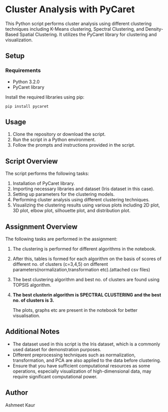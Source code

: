 # Cluster Analysis with PyCaret
This Python script performs cluster analysis using different clustering techniques including K-Means clustering, Spectral Clustering, and Density-Based Spatial Clustering. It utilizes the PyCaret library for clustering and visualization.

## Setup
### Requirements
* Python 3.2.0<br/>
* PyCaret library

Install the required libraries using pip:
```
pip install pycaret
```

## Usage

1. Clone the repository or download the script.
2. Run the script in a Python environment.
3. Follow the prompts and instructions provided in the script.

## Script Overview
The script performs the following tasks:

1. Installation of PyCaret library.
2. Importing necessary libraries and dataset (Iris dataset in this case).
3. Setting up parameters for the clustering models.
4. Performing cluster analysis using different clustering techniques.
5. Visualizing the clustering results using various plots including 2D plot, 3D plot, elbow plot, silhouette plot, and distribution plot.

## Assignment Overview
The following tasks are performed in the assignment:

1. The clustering is performed for different algorithms in the notebook.
2. After this, tables is formed for each algorithm on the basis of scores of different no. of clusters (c=3,4,5) on different parameters(normalization,transformation etc).(attached csv files)
3. The best clustering algorithm and best no. of clusters are found using TOPSIS algorithm.
4. **The best clusterin algorithm is SPECTRAL CLUSTERING and the best no. of clusters is 3.**

   The plots, graphs etc are present in the notebook for better visualisation.

## Additional Notes

* The dataset used in this script is the Iris dataset, which is a commonly used dataset for demonstration purposes.
* Different preprocessing techniques such as normalization, transformation, and PCA are also applied to the data before clustering.
* Ensure that you have sufficient computational resources as some operations, especially visualization of high-dimensional data, may require significant computational power.

## Author
Ashmeet Kaur

